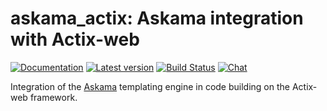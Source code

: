 # askama_actix: Askama integration with Actix-web

[![Documentation](https://docs.rs/askama_actix/badge.svg)](https://docs.rs/askama_actix/)
[![Latest version](https://img.shields.io/crates/v/askama_actix.svg)](https://crates.io/crates/askama_actix)
[![Build Status](https://github.com/djc/askama/workflows/CI/badge.svg)](https://github.com/djc/askama/actions?query=workflow%3ACI)
[![Chat](https://badges.gitter.im/gitterHQ/gitter.svg)](https://gitter.im/djc/askama)

Integration of the [Askama](https://github.com/djc/askama) templating engine in
code building on the Actix-web framework.
